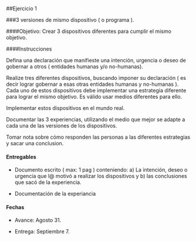 ##Ejercicio 1

###3 versiones de mismo dispositivo ( o programa ).

####Objetivo: 
Crear 3 dispositivos diferentes para cumplir el mismo objetivo.


####Instrucciones

Defina una declaración que manifieste una intención, urgencia o deseo de gobernar a otros ( entidades humanas y/o no-humanas).  

Realize tres diferentes dispositivos, buscando imponer su declaración ( es decir lograr gobernar a esas otras entidades humanas y no-humanas ).  Cada uno de estos dispositivos debe implementar una estrategia diferente para lograr el mismo objetivo.  Es válido usar medios diferentes para ello.

Implementar estos dispositivos en el mundo real.

Documentar las 3 experiencias, utilizando el medio que mejor se adapte a cada una de las versiones de los dispositivos.

Tomar nota sobre cómo responden las personas a las diferentes estrategias y sacar una conclusion.

#### Entregables

* Documento escrito ( max: 1 pag ) conteniendo: a) La intención, deseo o urgencia que l@ motivó a realizar los dispositivos y b) las conclusiones que sacó de la experiencia.

* Documentación de la experiancia

#### Fechas

* Avance: Agosto 31.

* Entrega: Septiembre 7.


